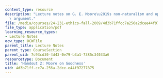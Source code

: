 ```yaml
---
content_type: resource
description: "Lecture notes on G. E. Moore\u2019s non-naturalism and open question\
  \ argument."
file: /media/courses/24-231-ethics-fall-2009/4d3b71ffcc7a256a2dcee44f97277875_MIT24_231F09_lec03.pdf
file_type: application/pdf
learning_resource_types:
- Lecture Notes
ocw_type: OCWFile
parent_title: Lecture Notes
parent_type: CourseSection
parent_uid: 7c93cd30-4d43-0e79-b3a1-7385c34033a6
resourcetype: Document
title: 'Handout 2: Moore on Goodness'
uid: 4d3b71ff-cc7a-256a-2dce-e44f97277875
---
```

